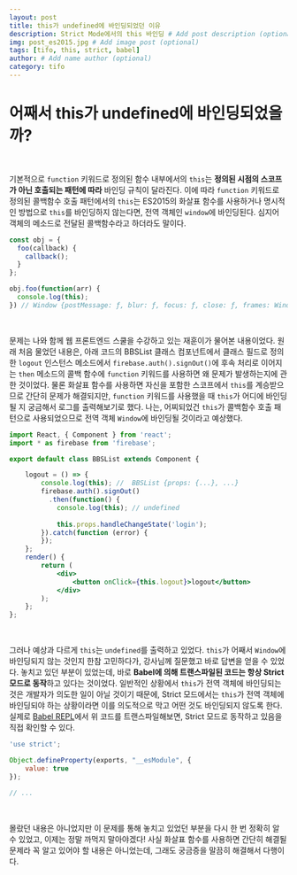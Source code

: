 ```yaml
---
layout: post
title: this가 undefined에 바인딩되었던 이유
description: Strict Mode에서의 this 바인딩 # Add post description (optional)
img: post_es2015.jpg # Add image post (optional)
tags: [tifo, this, strict, babel]
author: # Add name author (optional)
category: tifo
---
```

# 어째서 this가 undefined에 바인딩되었을까?

<br />

기본적으로 `function` 키워드로 정의된 함수 내부에서의 `this`는 **정의된 시점의 스코프가 아닌 호출되는 패턴에 따라** 바인딩 규칙이 달라진다. 이에 따라  `function` 키워드로 정의된 콜백함수 호출 패턴에서의 `this`는 ES2015의 화살표 함수를 사용하거나 명시적인 방법으로 `this`를 바인딩하지 않는다면, 전역 객체인 `window`에 바인딩된다. 심지어 객체의 메소드로 전달된 콜백함수라고 하더라도 말이다.

```javascript
const obj = {
  foo(callback) {
    callback();
  }
};

obj.foo(function(arr) {
  console.log(this);
}) // Window {postMessage: ƒ, blur: ƒ, focus: ƒ, close: ƒ, frames: Window, …}
```

<br />

문제는 나와 함께 웹 프론트엔드 스쿨을 수강하고 있는 재훈이가 물어본 내용이었다. 원래 처음 물었던 내용은, 아래 코드의 BBSList 클래스 컴포넌트에서 클래스 필드로 정의한 `logout` 인스턴스 메소드에서 `firebase.auth().signOut()`에 후속 처리로 이어지는 `then` 메소드의 콜백 함수에 `function` 키워드를 사용하면 왜 문제가 발생하는지에 관한 것이었다. 물론 화살표 함수를 사용하면 자신을 포함한 스코프에서 `this`를 계승받으므로 간단히 문제가 해결되지만, `function` 키워드를 사용했을 때 `this`가 어디에 바인딩될 지 궁금해서 로그를 출력해보기로 했다. 나는, 어찌되었건 `this`가 콜백함수 호출 패턴으로 사용되었으므로 전역 객체 `Window`에 바인딩될 것이라고 예상했다.

```jsx
import React, { Component } from 'react';
import * as firebase from 'firebase';

export default class BBSList extends Component {

    logout = () => {
        console.log(this); //  BBSList {props: {...}, ...}
        firebase.auth().signOut()
          .then(function() {
            console.log(this); // undefined
            
            this.props.handleChangeState('login');
        }).catch(function (error) {
        });
    };
    render() {
        return (
            <div>
                <button onClick={this.logout}>logout</button>
            </div>
        );
    };
};
```

<br />

그러나 예상과 다르게 `this`는 `undefined`를 출력하고 있었다. `this`가 어째서 `Window`에 바인딩되지 않는 것인지 한참 고민하다가, 강사님께 질문했고 바로 답변을 얻을 수 있었다. 놓치고 있던 부분이 있었는데, 바로 **Babel에 의해 트랜스파일된 코드는 항상 Strict 모드로 동작**하고 있다는 것이었다. 일반적인 상황에서 `this`가 전역 객체에 바인딩되는 것은 개발자가 의도한 일이 아닐 것이기 때문에, Strict 모드에서는 `this`가 전역 객체에 바인딩되야 하는 상황이라면 이를 의도적으로 막고 어떤 것도 바인딩되지 않도록 한다. 실제로 [Babel REPL](http://babeljs.io/repl)에서 위 코드를 트랜스파일해보면, Strict 모드로 동작하고 있음을 직접 확인할 수 있다.

```javascript
'use strict';

Object.defineProperty(exports, "__esModule", {
    value: true
});

// ...
```

<br />

몰랐던 내용은 아니었지만 이 문제를 통해 놓치고 있었던 부분을 다시 한 번 정확히 알 수 있었고, 이제는 정말 까먹지 말아야겠다! 사실 화살표 함수를 사용하면 간단히 해결될 문제라 꼭 알고 있어야 할 내용은 아니었는데, 그래도 궁금증을 말끔히 해결해서 다행이다.